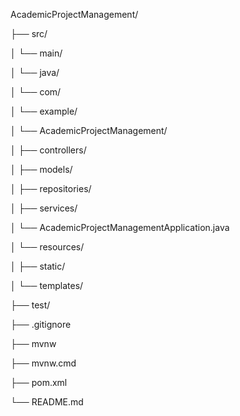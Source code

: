 AcademicProjectManagement/

├── src/

│   └── main/

│       └── java/

│           └── com/

│               └── example/

│                   └── AcademicProjectManagement/

│                       ├── controllers/

│                       ├── models/

│                       ├── repositories/

│                       ├── services/

│                       └── AcademicProjectManagementApplication.java

│   └── resources/

│       ├── static/

│       └── templates/

├── test/

├── .gitignore

├── mvnw

├── mvnw.cmd

├── pom.xml

└── README.md
